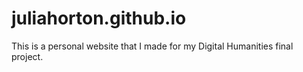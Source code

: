 # juliahorton.github.io

This is a personal website that I made for my Digital Humanities final project.
